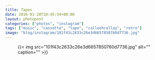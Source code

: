 ```yaml
---
title: Tapes
date: 2016-01-28T10:45:54+00:00
layout: photopost
categories: ["photos", "instagram"]
tags: ["music", "cassette", "tape", "calloohcallay", "retro"]
image: "blog/instagram/101f43c2633c26e3d6657850760d7736.jpg"
---
```


<figure class="photo photo--square">
  {{< img src="101f43c2633c26e3d6657850760d7736.jpg" alt="" caption="" >}}

</figure>


